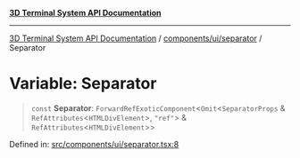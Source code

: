 [**3D Terminal System API Documentation**](../../../../README.md)

***

[3D Terminal System API Documentation](../../../../README.md) / [components/ui/separator](../README.md) / Separator

# Variable: Separator

> `const` **Separator**: `ForwardRefExoticComponent`\<`Omit`\<`SeparatorProps` & `RefAttributes`\<`HTMLDivElement`\>, `"ref"`\> & `RefAttributes`\<`HTMLDivElement`\>\>

Defined in: [src/components/ui/separator.tsx:8](https://github.com/Dicommunitas/ThreeJS_Terminal_3D/blob/48170ffd573f70d66a1c284f1f35045f3d98e94f/src/components/ui/separator.tsx#L8)
